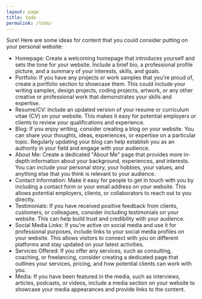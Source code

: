 ```yaml
---
layout: page
title: todo
permalink: /todo/
---
```


Sure! Here are some ideas for content that you could consider putting on your personal website:

- Homepage: Create a welcoming homepage that introduces yourself and sets the tone for your website. Include a brief bio, a professional profile picture, and a summary of your interests, skills, and goals. 
- Portfolio: If you have any projects or work samples that you're proud of, create a portfolio section to showcase them. This could include your writing samples, design projects, coding projects, artwork, or any other creative or professional work that demonstrates your skills and expertise. 
- Resume/CV: Include an updated version of your resume or curriculum vitae (CV) on your website. This makes it easy for potential employers or clients to review your qualifications and experience. 
- Blog: If you enjoy writing, consider creating a blog on your website. You can share your thoughts, ideas, experiences, or expertise on a particular topic. Regularly updating your blog can help establish you as an authority in your field and engage with your audience. 
- About Me: Create a dedicated "About Me" page that provides more in-depth information about your background, experiences, and interests. You can include your personal story, your hobbies, your values, and anything else that you think is relevant to your audience. 
- Contact Information: Make it easy for people to get in touch with you by including a contact form or your email address on your website. This allows potential employers, clients, or collaborators to reach out to you directly. 
- Testimonials: If you have received positive feedback from clients, customers, or colleagues, consider including testimonials on your website. This can help build trust and credibility with your audience. 
- Social Media Links: If you're active on social media and use it for professional purposes, include links to your social media profiles on your website. This allows visitors to connect with you on different platforms and stay updated on your latest activities. 
- Services Offered: If you offer any services, such as consulting, coaching, or freelancing, consider creating a dedicated page that outlines your services, pricing, and how potential clients can work with you. 
- Media: If you have been featured in the media, such as interviews, articles, podcasts, or videos, include a media section on your website to showcase your media appearances and provide links to the content.
 